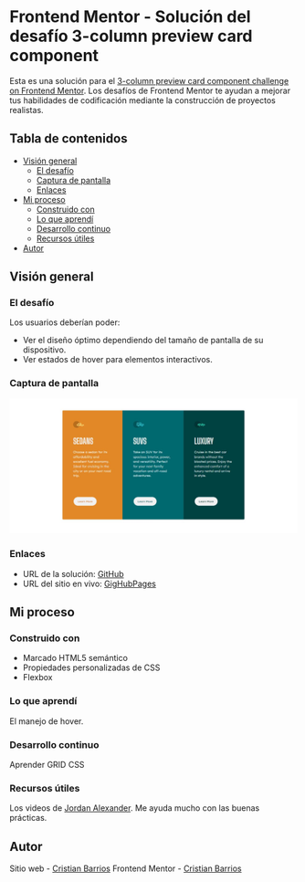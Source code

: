 # Frontend Mentor - Solución del desafío 3-column preview card component

Esta es una solución para el [3-column preview card component challenge on Frontend Mentor](https://www.frontendmentor.io/challenges/3column-preview-card-component-pH92eAR2-). Los desafíos de Frontend Mentor te ayudan a mejorar tus habilidades de codificación mediante la construcción de proyectos realistas.

## Tabla de contenidos

- [Visión general](#visión-general)
  - [El desafío](#el-desafío)
  - [Captura de pantalla](#captura-de-pantalla)
  - [Enlaces](#enlaces)
- [Mi proceso](#mi-proceso)
  - [Construido con](#construido-con)
  - [Lo que aprendí](#lo-que-aprendí)
  - [Desarrollo continuo](#desarrollo-continuo)
  - [Recursos útiles](#recursos-útiles)
- [Autor](#autor)

## Visión general

### El desafío

Los usuarios deberían poder:

- Ver el diseño óptimo dependiendo del tamaño de pantalla de su dispositivo.
- Ver estados de hover para elementos interactivos.

### Captura de pantalla

![](./screenshot.jpg)

### Enlaces

- URL de la solución: [GitHub](https://github.com/ReyCrisGit/3-column-preview-card-component-main.git)
- URL del sitio en vivo: [GigHubPages](https://reycrisgit.github.io/3-column-preview-card-component-main/)

## Mi proceso

### Construido con

- Marcado HTML5 semántico
- Propiedades personalizadas de CSS
- Flexbox

### Lo que aprendí

El manejo de hover.

### Desarrollo continuo

Aprender GRID CSS

### Recursos útiles

Los videos de [Jordan Alexander](https://www.youtube.com/@AlexCGDesign). Me ayuda mucho con las buenas prácticas.

## Autor

Sitio web - [Cristian Barrios](https://github.com/ReyCrisGit)
Frontend Mentor - [Cristian Barrios](https://www.frontendmentor.io/profile/ReyCrisGit)
